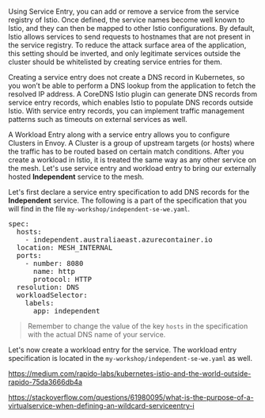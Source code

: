 Using Service Entry, you can add or remove a service from the service registry of Istio. Once defined, the service names become well known to Istio, and they can then be mapped to other Istio configurations. By default, Istio allows services to send requests to hostnames that are not present in the service registry. To reduce the attack surface area of the application, this setting should be inverted, and only legitimate services outside the cluster should be whitelisted by creating service entries for them.

Creating a service entry does not create a DNS record in Kubernetes, so you won’t be able to perform a DNS lookup from the application to fetch the resolved IP address. A CoreDNS Istio plugin can generate DNS records from service entry records, which enables Istio to populate DNS records outside Istio. With service entry records, you can implement traffic management patterns such as timeouts on external services as well.

A Workload Entry along with a service entry allows you to configure Clusters in Envoy. A Cluster is a group of upstream targets (or hosts) where the traffic has to be routed based on certain match conditions. After you create a workload in Istio, it is treated the same way as any other service on the mesh. Let's use service entry and workload entry to bring our externally hosted **Independent** service to the mesh.

Let's first declare a service entry specification to add DNS records for the **Independent** service. The following is a part of the specification that you will find in the file `my-workshop/independent-se-we.yaml`.

<pre>
spec:
  hosts:
    - independent.australiaeast.azurecontainer.io
  location: MESH_INTERNAL
  ports:
    - number: 8080
      name: http
      protocol: HTTP
  resolution: DNS
  workloadSelector:
    labels:
      app: independent
</pre>

> Remember to change the value of the key `hosts` in the specification with the actual DNS name of your service.

Let's now create a workload entry for the service. The workload entry specification is located in the `my-workshop/independent-se-we.yaml` as well.

https://medium.com/rapido-labs/kubernetes-istio-and-the-world-outside-rapido-75da3666db4a

https://stackoverflow.com/questions/61980095/what-is-the-purpose-of-a-virtualservice-when-defining-an-wildcard-serviceentry-i
